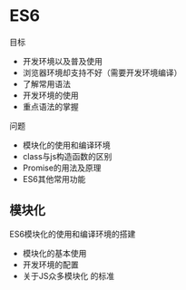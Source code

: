 # ES6

目标
- 开发环境以及普及使用
- 浏览器环境却支持不好（需要开发环境编译）
- 了解常用语法
- 开发环境的使用
- 重点语法的掌握



问题
- 模块化的使用和编译环境
- class与js构造函数的区别
- Promise的用法及原理
- ES6其他常用功能


## 模块化

ES6模块化的使用和编译环境的搭建
- 模块化的基本使用
- 开发环境的配置
- 关于JS众多模块化 的标准














